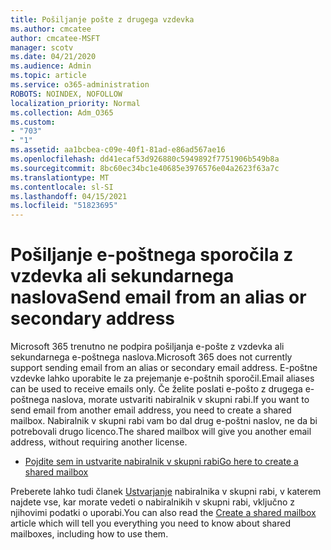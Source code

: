 ```yaml
---
title: Pošiljanje pošte z drugega vzdevka
ms.author: cmcatee
author: cmcatee-MSFT
manager: scotv
ms.date: 04/21/2020
ms.audience: Admin
ms.topic: article
ms.service: o365-administration
ROBOTS: NOINDEX, NOFOLLOW
localization_priority: Normal
ms.collection: Adm_O365
ms.custom:
- "703"
- "1"
ms.assetid: aa1bcbea-c09e-40f1-81ad-e86ad567ae16
ms.openlocfilehash: dd41ecaf53d926880c5949892f7751906b549b8a
ms.sourcegitcommit: 8bc60ec34bc1e40685e3976576e04a2623f63a7c
ms.translationtype: MT
ms.contentlocale: sl-SI
ms.lasthandoff: 04/15/2021
ms.locfileid: "51823695"
---
```

# <a name="send-email-from-an-alias-or-secondary-address"></a><span data-ttu-id="93aa5-102">Pošiljanje e-poštnega sporočila z vzdevka ali sekundarnega naslova</span><span class="sxs-lookup"><span data-stu-id="93aa5-102">Send email from an alias or secondary address</span></span>

<span data-ttu-id="93aa5-103">Microsoft 365 trenutno ne podpira pošiljanja e-pošte z vzdevka ali sekundarnega e-poštnega naslova.</span><span class="sxs-lookup"><span data-stu-id="93aa5-103">Microsoft 365 does not currently support sending email from an alias or secondary email address.</span></span> <span data-ttu-id="93aa5-104">E-poštne vzdevke lahko uporabite le za prejemanje e-poštnih sporočil.</span><span class="sxs-lookup"><span data-stu-id="93aa5-104">Email aliases can be used to receive emails only.</span></span> <span data-ttu-id="93aa5-105">Če želite poslati e-pošto z drugega e-poštnega naslova, morate ustvariti nabiralnik v skupni rabi.</span><span class="sxs-lookup"><span data-stu-id="93aa5-105">If you want to send email from another email address, you need to create a shared mailbox.</span></span> <span data-ttu-id="93aa5-106">Nabiralnik v skupni rabi vam bo dal drug e-poštni naslov, ne da bi potrebovali drugo licenco.</span><span class="sxs-lookup"><span data-stu-id="93aa5-106">The shared mailbox will give you another email address, without requiring another license.</span></span>
  
- [<span data-ttu-id="93aa5-107">Pojdite sem in ustvarite nabiralnik v skupni rabi</span><span class="sxs-lookup"><span data-stu-id="93aa5-107">Go here to create a shared mailbox</span></span>](https://portal.office.com/AdminPortal/Home#/AssistedGuide/addemailoptions)

<span data-ttu-id="93aa5-108">Preberete lahko tudi članek [Ustvarjanje](https://docs.microsoft.com/microsoft-365/admin/email/create-a-shared-mailbox) nabiralnika v skupni rabi, v katerem najdete vse, kar morate vedeti o nabiralnikih v skupni rabi, vključno z njihovimi podatki o uporabi.</span><span class="sxs-lookup"><span data-stu-id="93aa5-108">You can also read the [Create a shared mailbox](https://docs.microsoft.com/microsoft-365/admin/email/create-a-shared-mailbox) article which will tell you everything you need to know about shared mailboxes, including how to use them.</span></span>